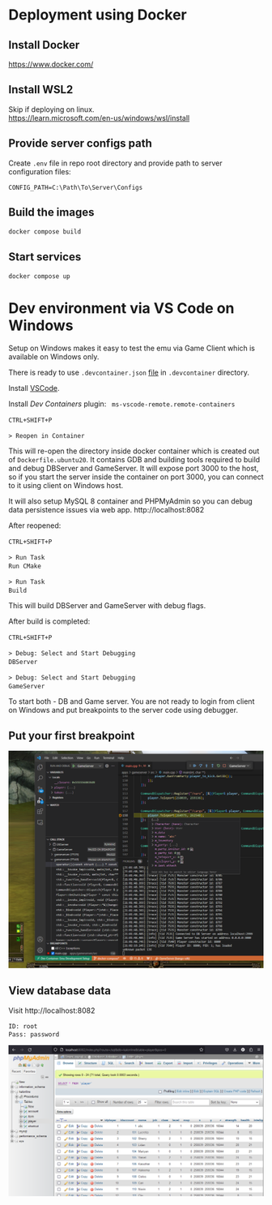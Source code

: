 # Deployment using Docker

## Install Docker

https://www.docker.com/

## Install WSL2

Skip if deploying on linux.  
https://learn.microsoft.com/en-us/windows/wsl/install

## Provide server configs path

Create `.env` file in repo root directory and provide path to server configuration files:
```
CONFIG_PATH=C:\Path\To\Server\Configs
```

## Build the images

```
docker compose build
```

## Start services

```
docker compose up
```

# Dev environment via VS Code on Windows

Setup on Windows makes it easy to test the emu via Game Client which is available on Windows only.

There is ready to use `.devcontainer.json` [file](../.devcontainer/devcontainer.json) in `.devcontainer` directory.

Install [VSCode](https://code.visualstudio.com/).

Install _Dev Containers_ plugin: `
ms-vscode-remote.remote-containers`

`CTRL+SHIFT+P`

`> Reopen in Container`

This will re-open the directory inside docker container which is created out of `Dockerfile.ubuntu20`. It contains GDB and building tools required to build and debug DBServer and GameServer. It will expose port 3000 to the host, so if you start the server inside the container on port 3000, you can connect to it using client on Windows host.

It will also setup MySQL 8 container and PHPMyAdmin so you can debug data persistence issues via web app. http://localhost:8082

After reopened:

`CTRL+SHIFT+P`

`> Run Task`  
`Run CMake`

`> Run Task`  
`Build`

This will build DBServer and GameServer with debug flags.

After build is completed:

`CTRL+SHIFT+P`

`> Debug: Select and Start Debugging`  
`DBServer`

`> Debug: Select and Start Debugging`  
`GameServer`

To start both - DB and Game server. You are not ready to login from client on Windows and put breakpoints to the server code using debugger.

## Put your first breakpoint

![breakpoint](breakpoint.png)

## View database data

Visit http://localhost:8082
```
ID: root
Pass: password
```

![db-data](db-data.png)
